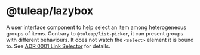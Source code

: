 # @tuleap/lazybox

A user interface component to help select an item among heterogeneous groups of items. Contrary to `@tuleap/list-picker`, it can present groups with different behaviours. It does not watch the `<select>` element it is bound to. See [ADR 0001 Link Selector](./adr/0001-link-selector.md) for details.
